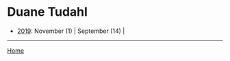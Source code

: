 # Duane Tudahl

  * [2019](./duane-tudahl-2019.md): 
      November (1) | 
      September (14) | 

----

[Home](../)
